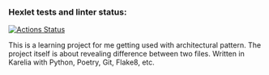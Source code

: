 ### Hexlet tests and linter status:
[![Actions Status](https://github.com/ghost-of-karelia/python-project-50/actions/workflows/hexlet-check.yml/badge.svg)](https://github.com/ghost-of-karelia/python-project-50/actions)

This is a learning project for me getting used with architectural pattern. The project itself is about revealing difference between two files. Written in Karelia with Python, Poetry, Git, Flake8, etc.